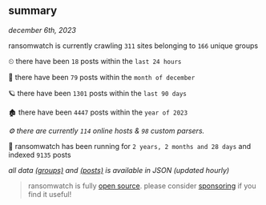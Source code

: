 
## summary
_december 6th, 2023_

ransomwatch is currently crawling `311` sites belonging to `166` unique groups

⏲ there have been `18` posts within the `last 24 hours`

🦈 there have been `79` posts within the `month of december`

🪐 there have been `1301` posts within the `last 90 days`

🏚 there have been `4447` posts within the `year of 2023`

_⚙️ there are currently `114` online hosts & `98` custom parsers._

🦕 ransomwatch has been running for `2 years, 2 months and 28 days` and indexed `9135` posts

_all data  [(groups)](http://ransomwhat.telemetry.ltd/groups) and [(posts)](http://ransomwhat.telemetry.ltd/posts) is available in JSON (updated hourly)_

> ransomwatch is fully [open source](https://github.com/joshhighet/ransomwatch#ransomwatch--). please consider [sponsoring](https://github.com/sponsors/joshhighet) if you find it useful!
